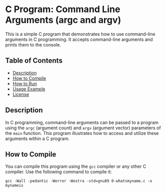 # C Program: Command Line Arguments (argc and argv)

This is a simple C program that demonstrates how to use command-line arguments in C programming. It accepts command-line arguments and prints them to the console.

## Table of Contents

- [Description](#description)
- [How to Compile](#how-to-compile)
- [How to Run](#how-to-run)
- [Usage Example](#usage-example)
- [License](#license)

## Description

In C programming, command-line arguments can be passed to a program using the `argc` (argument count) and `argv` (argument vector) parameters of the `main` function. This program illustrates how to access and utilize these arguments within a C program.

## How to Compile

You can compile this program using the `gcc` compiler or any other C compiler. Use the following command to compile it:

```shell
gcc -Wall -pedantic -Werror -Wextra -std=gnu89 0-whatsmyname.c -o mynameis

